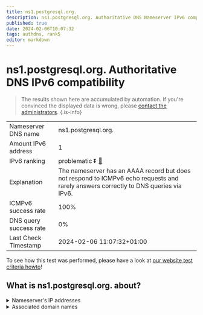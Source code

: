 ```yaml
---
title: ns1.postgresql.org.
description: ns1.postgresql.org. Authoritative DNS Nameserver IPv6 compatibility
published: true
date: 2024-02-06T10:07:32
tags: authdns, rank5
editor: markdown
---
```


# ns1.postgresql.org. Authoritative DNS IPv6 compatibility

> The results shown here are accumulated by automation. If you're convinced the displayed data is wrong, please [contact the administrators](/howto/chat). 
{.is-info}




|   |   |
| - | - |
| Nameserver DNS name | ns1.postgresql.org.
| Amount IPv6 address | 1
| IPv6 ranking | problematic :arrow_double_down: [🔗](/howto/ranking) |
| Explanation | The nameserver has an AAAA record but does not respond to ICMPv6 echo requests and rarely answers correctly to DNS queries via IPv6. |
| ICMPv6 success rate | 100%|
| DNS query success rate | 0% |
| Last Check Timestamp | 2024-02-06 11:07:32+01:00 |

To see how this test was performed, please have a look at [our website test criteria howto](/howto/testcriteria/authdns)!


## What is ns1.postgresql.org. about?




<details>
<summary>Nameserver's IP addresses</summary>

2604:1380:3011:d68::1

</details>



<details>
<summary>Associated domain names</summary>

www.postgresql.org

</details>
